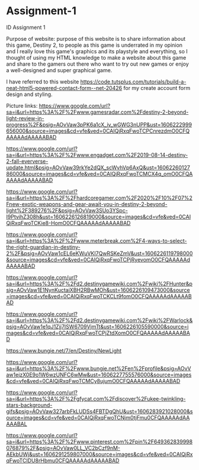 # Assignment-1
ID Assignment 1

Purpose of website:
purpose of this website is to share information about this game, Destiny 2, to people as this game is underrated in my opinion and I really love this game's graphics and its playstyle and everything, so I thought of using my HTML knowledge to make a website about this game and share to the gamers out there who want to try out new games or enjoy a well-designed and super graphical game.

I have referred to this website https://code.tutsplus.com/tutorials/build-a-neat-html5-powered-contact-form--net-20426 for my create account form design and styling.

Picture links:
https://www.google.com/url?sa=i&url=https%3A%2F%2Fwww.gamesradar.com%2Fdestiny-2-beyond-light-review-in-progress%2F&psig=AOvVaw3pPK6a1cX_iv_wGWG3nUPP&ust=1606222999656000&source=images&cd=vfe&ved=0CAIQjRxqFwoTCPCnrezdmO0CFQAAAAAdAAAAABAD

https://www.google.com/url?sa=i&url=https%3A%2F%2Fwww.engadget.com%2F2019-08-14-destiny-2-fall-eververse-update.html&psig=AOvVaw39rkYe2dQX_scWvhVp6AxQ&ust=1606226012786000&source=images&cd=vfe&ved=0CAIQjRxqFwoTCMCX4q_omO0CFQAAAAAdAAAAABAD

https://www.google.com/url?sa=i&url=https%3A%2F%2Fhardcoregamer.com%2F2020%2F10%2F07%2Fnew-exotic-weapons-and-gear-await-you-in-destiny-2-beyond-light%2F389276%2F&psig=AOvVaw3SUo3YSpc-I9PtvihZ308h&ust=1606226126819000&source=images&cd=vfe&ved=0CAIQjRxqFwoTCKie8-HomO0CFQAAAAAdAAAAABAD

https://www.google.com/url?sa=i&url=https%3A%2F%2Fwww.meterbreak.com%2F4-ways-to-select-the-right-guardian-in-destiny-2%2F&psig=AOvVaw1cEL6eKWuVKI7QwRSKeZmV&ust=1606226119798000&source=images&cd=vfe&ved=0CAIQjRxqFwoTCPjRyevomO0CFQAAAAAdAAAAABAD

https://www.google.com/url?sa=i&url=https%3A%2F%2Fd2.destinygamewiki.com%2Fwiki%2FHunter&psig=AOvVaw1E1NynKuctaiXBH2RBwMOh&ust=1606226109473000&source=images&cd=vfe&ved=0CAIQjRxqFwoTCKCLt9fomO0CFQAAAAAdAAAAABAD

https://www.google.com/url?sa=i&url=https%3A%2F%2Fd2.destinygamewiki.com%2Fwiki%2FWarlock&psig=AOvVaw1e1qJ1Zjj7ISW6709VjmTt&ust=1606226105590000&source=images&cd=vfe&ved=0CAIQjRxqFwoTCPjZtdXomO0CFQAAAAAdAAAAABAD

https://www.bungie.net/7/en/Destiny/NewLight

https://www.google.com/url?sa=i&url=https%3A%2F%2Fwww.bungie.net%2Fen%2Fprofile&psig=AOvVaw1ejzX0E9o1W6wzUNFC6wMw&ust=1606227755576000&source=images&cd=vfe&ved=0CAIQjRxqFwoTCMCy8ujumO0CFQAAAAAdAAAAABAD

https://www.google.com/url?sa=i&url=https%3A%2F%2Fgfycat.com%2Fdiscover%2Fukee-twinkling-stars-background-gifs&psig=AOvVaw327arbFkLUDSs4FBTDgQhU&ust=1606283921028000&source=images&cd=vfe&ved=0CAIQjRxqFwoTCNjm0tjFmu0CFQAAAAAdAAAAABAL

https://www.google.com/url?sa=i&url=https%3A%2F%2Fwww.pinterest.com%2Fpin%2F649362839998076879%2F&psig=AOvVaw0LL_VC2bCzf9nM-AEkbUWj&ust=1606291259807000&source=images&cd=vfe&ved=0CAIQjRxqFwoTCIDU8rHbmu0CFQAAAAAdAAAAABAD